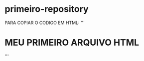 # primeiro-repository

PARA COPIAR O CODIGO EM HTML:
'''
<HTML>
  <H1>MEU PRIMEIRO ARQUIVO HTML</H1>
  </HTML>
  '''
